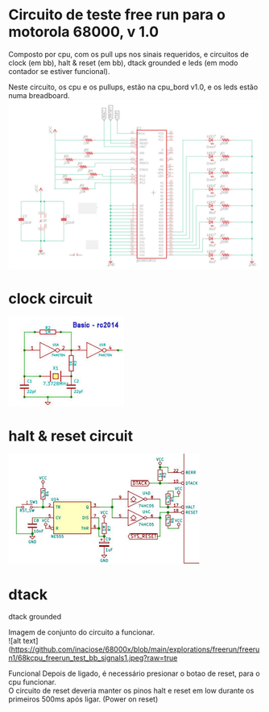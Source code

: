 # Circuito de teste free run para o motorola 68000, v 1.0
Composto por cpu, com os pull ups nos sinais requeridos, e circuitos de clock (em bb), halt & reset (em bb), dtack grounded e leds (em modo contador se estiver funcional).  

Neste circuito, os cpu e os pullups, estão na cpu_bord v1.0, e os leds estão numa breadboard.  
![alt text](https://github.com/inaciose/68000x/blob/main/explorations/freerun/freerun1/freerun_circuit1.jpg?raw=true)

# clock circuit
![alt text](https://github.com/inaciose/68000x/blob/main/explorations/clock/basic-rc2014-clock1.jpg?raw=true)

# halt & reset circuit
![alt text](https://github.com/inaciose/68000x/blob/main/explorations/reset/jtsiomb-m68kcomputer-reset1.jpg?raw=true)

# dtack
dtack grounded

Imagem de conjunto do circuito a funcionar.  
![alt text](https://github.com/inaciose/68000x/blob/main/explorations/freerun/freerun1/68kcpu_freerun_test_bb_signals1.jpeg?raw=true

Funcional Depois de ligado, é necessário presionar o botao de reset, para o cpu funcionar.  
O circuito de reset deveria manter os pinos halt e reset em low durante os primeiros 500ms após ligar. (Power on reset)  

